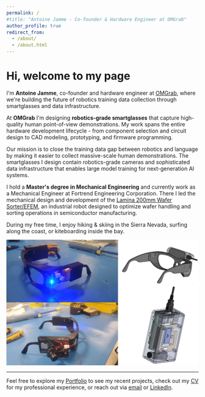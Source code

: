 ```yaml
---
permalink: /
#title: "Antoine Jamme - Co-founder & Hardware Engineer at OMGrab"
author_profile: true
redirect_from:
  - /about/
  - /about.html
---
```


#  Hi, welcome to my page

I'm **Antoine Jamme**, co-founder and hardware engineer at [OMGrab](https://isaacery.github.io/), where we're building the future of robotics training data collection through smartglasses and data infrastructure.

At **OMGrab** I'm designing **robotics-grade smartglasses** that capture high-quality human point-of-view demonstrations. My work spans the entire hardware development lifecycle - from component selection and circuit design to CAD modeling, prototyping, and firmware programming.

Our mission is to close the training data gap between robotics and language by making it easier to collect massive-scale human demonstrations. The smartglasses I design contain robotics-grade cameras and sophisticated data infrastructure that enables large model training for next-generation AI systems.

I hold a **Master's degree in Mechanical Engineering** and currently work as a Mechanical Engineer at Fortrend Engineering Corporation. There I led the mechanical design and development of the [Lamina 200mm Wafer Sorter/EFEM](/portfolio/portfolio-1/), an industrial robot designed to optimize wafer handling and sorting operations in semiconductor manufacturing.

During my free time, I enjoy hiking & skiing in the Sierra Nevada, surfing along the coast, or kiteboarding inside the bay.

![Hardware](/images/hardware.PNG)

---

Feel free to explore my [Portfolio](/portfolio/) to see my recent projects, check out my [CV](/cv/) for my professional experience, or reach out via [email](mailto:antoinejamme@mail.com) or [LinkedIn](https://www.linkedin.com/in/antoine-jamme/).
